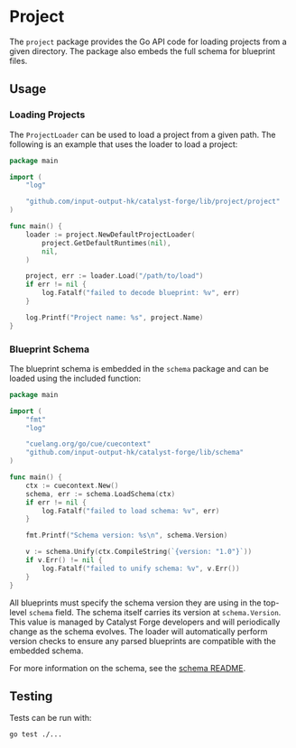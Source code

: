 # Project

The `project` package provides the Go API code for loading projects from a given directory.
The package also embeds the full schema for blueprint files.

## Usage

### Loading Projects

The `ProjectLoader` can be used to load a project from a given path.
The following is an example that uses the loader to load a project:

```go
package main

import (
	"log"

	"github.com/input-output-hk/catalyst-forge/lib/project/project"
)

func main() {
	loader := project.NewDefaultProjectLoader(
		project.GetDefaultRuntimes(nil),
		nil,
	)

	project, err := loader.Load("/path/to/load")
	if err != nil {
		log.Fatalf("failed to decode blueprint: %v", err)
	}

	log.Printf("Project name: %s", project.Name)
}
```

### Blueprint Schema

The blueprint schema is embedded in the `schema` package and can be loaded using the included function:

```go
package main

import (
	"fmt"
	"log"

	"cuelang.org/go/cue/cuecontext"
	"github.com/input-output-hk/catalyst-forge/lib/schema"
)

func main() {
	ctx := cuecontext.New()
	schema, err := schema.LoadSchema(ctx)
	if err != nil {
		log.Fatalf("failed to load schema: %v", err)
	}

	fmt.Printf("Schema version: %s\n", schema.Version)

	v := schema.Unify(ctx.CompileString(`{version: "1.0"}`))
	if v.Err() != nil {
		log.Fatalf("failed to unify schema: %v", v.Err())
	}
}
```

All blueprints must specify the schema version they are using in the top-level `schema` field.
The schema itself carries its version at `schema.Version`.
This value is managed by Catalyst Forge developers and will periodically change as the schema evolves.
The loader will automatically perform version checks to ensure any parsed blueprints are compatible with the embedded schema.

For more information on the schema, see the [schema README](./schema/README.md).

## Testing

Tests can be run with:

```
go test ./...
```

